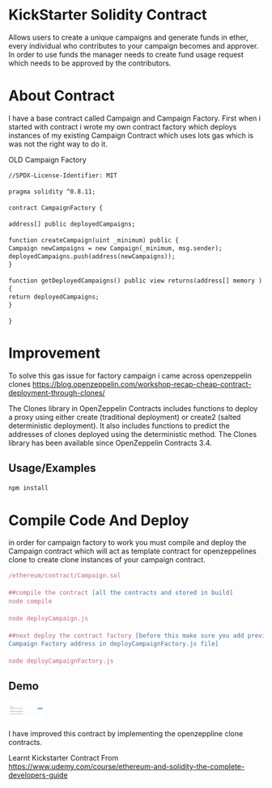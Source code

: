 
# KickStarter Solidity Contract

Allows users to create a unique campaigns and generate funds in ether, every individual who contributes to your campaign becomes and approver. In order to use funds the manager needs to create fund usage request which needs to be approved by the contributors.

# About Contract

I have a base contract called Campaign and Campaign Factory. First when i started with contract i wrote my own contract factory which deploys instances of my existing Campaign Contract which uses lots gas which is was not the right way to do it.

OLD Campaign Factory

    //SPDX-License-Identifier: MIT

    pragma solidity ^0.8.11;

    contract CampaignFactory {

    address[] public deployedCampaigns;

    function createCampaign(uint _minimum) public {
    Campaign newCampaigns = new Campaign(_minimum, msg.sender);
    deployedCampaigns.push(address(newCampaigns));
    }

    function getDeployedCampaigns() public view returns(address[] memory ){
    return deployedCampaigns;
    }

    }

# Improvement

To solve this gas issue for factory campaign i came across openzeppelin clones
https://blog.openzeppelin.com/workshop-recap-cheap-contract-deployment-through-clones/

The Clones library in OpenZeppelin Contracts includes functions to deploy a proxy using either create (traditional deployment) or create2 (salted deterministic deployment). It also includes functions to predict the addresses of clones deployed using the deterministic method. The Clones library has been available since OpenZeppelin Contracts 3.4.


## Usage/Examples

```javascript
npm install
```

# Compile Code And Deploy
in order for campaign factory to work you must compile and deploy the Campaign contract
which will act as template contract for openzeppelines clone to create clone instances of your campaign contract.
```javascript
/ethereum/contract/Campaign.sol

##compile the contract [all the contracts and stored in build]
node compile

node deployCampaign.js

##next deploy the contract factory [before this make sure you add previously deployed 
Campaign Factory address in deployCampaignFactory.js file]

node deployCampaignFactory.js

```

## Demo

<img src="/demo.gif" width="70">




I have improved this contract by implementing the openzeppline clone contracts.

Learnt Kickstarter Contract From  
https://www.udemy.com/course/ethereum-and-solidity-the-complete-developers-guide

